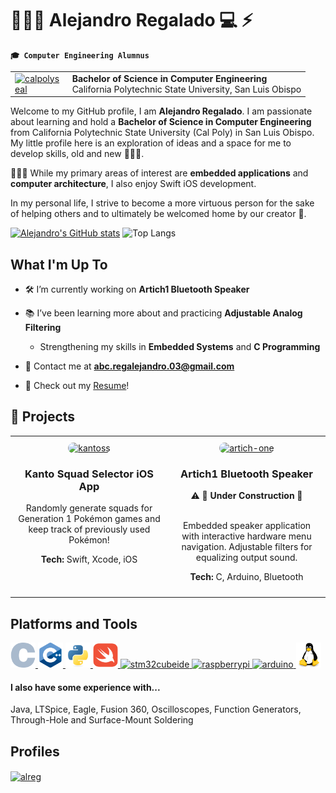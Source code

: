 # 🙋🏻‍♂️ Alejandro Regalado 💻 ⚡

  **`🎓 Computer Engineering Alumnus`**

<table style="border: none;">
  <tr>
    <td style="border: none; vertical-align: middle; padding-right: 10px; width: 60px;">
      <a href="https://www.calpoly.edu" target="_blank" rel="noreferrer">
        <img src="https://upload.wikimedia.org/wikipedia/en/d/d9/CalPoly_Seal.svg" alt="calpolyseal" width="60"/>
      </a>
    </td>
    <td style="border: none; vertical-align: middle;">
      <b>Bachelor of Science in Computer Engineering</b><br>
      California Polytechnic State University, San Luis Obispo
    </td>
  </tr>
</table>

Welcome to my GitHub profile, I am **Alejandro Regalado**. I am passionate about learning and hold a **Bachelor of Science in Computer Engineering** from
California Polytechnic State University (Cal Poly) in San Luis Obispo. My little profile here is an exploration of ideas and a space for me to develop skills, old and new 🏃🏻‍♂️.

👨🏻‍🔬  While my primary areas of interest are **embedded applications** and **computer architecture**, I also enjoy Swift iOS development.  

In my personal life, I strive to become a more virtuous person for the sake of helping others and to ultimately be welcomed home by our creator 👐.

[![Alejandro's GitHub stats](https://github-readme-stats.vercel.app/api?username=regalejandro&hide=prs,issues&show_icons=true&theme=solarized-light)](https://github.com/regalejandro/github-readme-stats)
![Top Langs](https://github-readme-stats.vercel.app/api/top-langs/?username=regalejandro&layout=compact&theme=solarized-light)

## What I'm Up To

- 🛠️ I’m currently working on **Artich1 Bluetooth Speaker**

- 📚 I’ve been learning more about and practicing **Adjustable Analog Filtering**
  - Strengthening my skills in **Embedded Systems** and **C Programming**

- 📮 Contact me at **abc.regalejandro.03@gmail.com**

- 📑 Check out my [Resume](https://aregal-resume.tiiny.site)!



## 🦉 Projects

<table style="border: none; width: 100%;">
  <tr>
    <!-- Project 1 -->
    <td style="border: none; width: 33%; vertical-align: top; padding: 10px;">
      <div align="center">
        <a href="https://github.com/regalejandro/Kanto-Squad-Selector-iOS-App" target="_blank" rel="noreferrer">
          <img src="https://github.com/user-attachments/assets/94f97226-c481-448a-aff1-868afcc448cb" alt="kantoss" width="65%" style="border-radius: 10px;"/>
        </a>
        <h3>Kanto Squad Selector iOS App</h3>
        <p style="font-size: 14px;">
          Randomly generate squads for Generation 1 Pokémon games and keep track of previously used Pokémon!
        </p>
        <p>
          <b>Tech:</b> Swift, Xcode, iOS
        </p>
      </div>
    </td>
    <!-- Project 2 -->
    <td style="border: none; width: 33%; vertical-align: top; padding: 10px;">
      <div align="center">
        <a href="https://github.com/regalejandro/Artich1-Speaker-Embedded" target="_blank" rel="noreferrer">
          <img src="https://static.vecteezy.com/system/resources/previews/063/178/051/non_2x/black-abstract-sound-wave-illustration-free-vector.jpg" alt="artich-one" width="65%" style="border-radius: 10px;"/>
        </a>
        <h3>Artich1 Bluetooth Speaker</h3>
        ⚠️ 🔴 <b>Under Construction</b> 🚧
        <p style="font-size: 14px;">
          <br>Embedded speaker application with interactive hardware menu navigation. Adjustable filters for equalizing output sound.
        </p>
        <p>
         <b>Tech:</b> C, Arduino, Bluetooth
        </p>
      </div>
    </td>
  </tr>
</table>

## Platforms and Tools
<p align="left"> <a href="https://www.cprogramming.com/" target="_blank" rel="noreferrer"> <img src="https://raw.githubusercontent.com/devicons/devicon/master/icons/c/c-original.svg" alt="c" width="40" height="40"/> </a> <a href="https://www.w3schools.com/cpp/" target="_blank" rel="noreferrer"> <img src="https://raw.githubusercontent.com/devicons/devicon/master/icons/cplusplus/cplusplus-original.svg" alt="cplusplus" width="40" height="40"/> </a> <a href="https://www.python.org" target="_blank" rel="noreferrer"> <img src="https://raw.githubusercontent.com/devicons/devicon/master/icons/python/python-original.svg" alt="python" width="40" height="40"/> </a> <a href="https://developer.apple.com/swift/" target="_blank" rel="noreferrer"> <img src="https://raw.githubusercontent.com/devicons/devicon/master/icons/swift/swift-original.svg" alt="swift" width="40" height="40"/> </a> <a href="https://www.st.com/en/development-tools/stm32cubeide.html" target="_blank" rel="noreferrer"> <img src="https://stmicroelectronics.gallerycdn.vsassets.io/extensions/stmicroelectronics/stm32-vscode-extension/3.6.3/1759174927511/Microsoft.VisualStudio.Services.Icons.Default" alt="stm32cubeide" width="40" height="40"/> </a> <a href="https://www.raspberrypi.com" target="_blank" rel="noreferrer"> <img src="https://cdn.worldvectorlogo.com/logos/raspberry-pi.svg" alt="raspberrypi" width="40" height="40"/> </a> <a href="https://www.arduino.cc/" target="_blank" rel="noreferrer"> <img src="https://cdn.worldvectorlogo.com/logos/arduino-1.svg" alt="arduino" width="40" height="40"/> </a> <a href="https://www.linux.org/" target="_blank" rel="noreferrer"> <img src="https://raw.githubusercontent.com/devicons/devicon/master/icons/linux/linux-original.svg" alt="linux" width="40" height="40"/> </a> </p>

#### I also have some experience with...
Java, LTSpice, Eagle, Fusion 360, Oscilloscopes, Function Generators, Through-Hole and Surface-Mount Soldering

## Profiles
<a href="https://linkedin.com/in/alreg" target="blank"><img align="center" src="https://raw.githubusercontent.com/rahuldkjain/github-profile-readme-generator/master/src/images/icons/Social/linked-in-alt.svg" alt="alreg" height="30" width="40" /></a>




